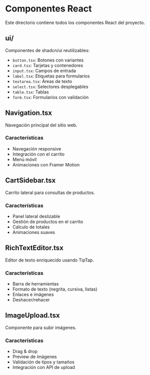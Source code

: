# Componentes React

Este directorio contiene todos los componentes React del proyecto.

## ui/

Componentes de shadcn/ui reutilizables:

- `button.tsx`: Botones con variantes
- `card.tsx`: Tarjetas y contenedores
- `input.tsx`: Campos de entrada
- `label.tsx`: Etiquetas para formularios
- `textarea.tsx`: Áreas de texto
- `select.tsx`: Selectores desplegables
- `table.tsx`: Tablas
- `form.tsx`: Formularios con validación

## Navigation.tsx

Navegación principal del sitio web.

### Características

- Navegación responsive
- Integración con el carrito
- Menú móvil
- Animaciones con Framer Motion

## CartSidebar.tsx

Carrito lateral para consultas de productos.

### Características

- Panel lateral deslizable
- Gestión de productos en el carrito
- Cálculo de totales
- Animaciones suaves

## RichTextEditor.tsx

Editor de texto enriquecido usando TipTap.

### Características

- Barra de herramientas
- Formato de texto (negrita, cursiva, listas)
- Enlaces e imágenes
- Deshacer/rehacer

## ImageUpload.tsx

Componente para subir imágenes.

### Características

- Drag & drop
- Preview de imágenes
- Validación de tipos y tamaños
- Integración con API de upload
